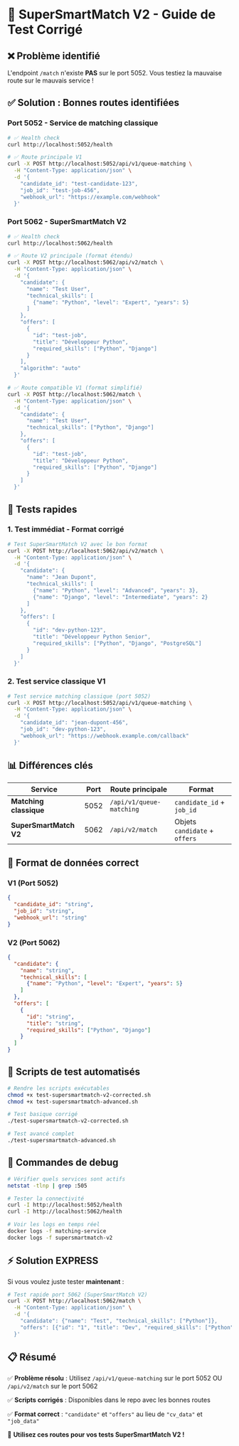 # 🚀 SuperSmartMatch V2 - Guide de Test Corrigé

## ❌ **Problème identifié**

L'endpoint `/match` n'existe **PAS** sur le port 5052. Vous testiez la mauvaise route sur le mauvais service !

## ✅ **Solution : Bonnes routes identifiées**

### **Port 5052 - Service de matching classique**
```bash
# ✅ Health check
curl http://localhost:5052/health

# ✅ Route principale V1 
curl -X POST http://localhost:5052/api/v1/queue-matching \
  -H "Content-Type: application/json" \
  -d '{
    "candidate_id": "test-candidate-123",
    "job_id": "test-job-456",
    "webhook_url": "https://example.com/webhook"
  }'
```

### **Port 5062 - SuperSmartMatch V2** 
```bash
# ✅ Health check
curl http://localhost:5062/health

# ✅ Route V2 principale (format étendu)
curl -X POST http://localhost:5062/api/v2/match \
  -H "Content-Type: application/json" \
  -d '{
    "candidate": {
      "name": "Test User",
      "technical_skills": [
        {"name": "Python", "level": "Expert", "years": 5}
      ]
    },
    "offers": [
      {
        "id": "test-job",
        "title": "Développeur Python",
        "required_skills": ["Python", "Django"]
      }
    ],
    "algorithm": "auto"
  }'

# ✅ Route compatible V1 (format simplifié)
curl -X POST http://localhost:5062/match \
  -H "Content-Type: application/json" \
  -d '{
    "candidate": {
      "name": "Test User",
      "technical_skills": ["Python", "Django"]
    },
    "offers": [
      {
        "id": "test-job",
        "title": "Développeur Python",
        "required_skills": ["Python", "Django"]
      }
    ]
  }'
```

## 🔧 **Tests rapides**

### **1. Test immédiat - Format corrigé**
```bash
# Test SuperSmartMatch V2 avec le bon format
curl -X POST http://localhost:5062/api/v2/match \
  -H "Content-Type: application/json" \
  -d '{
    "candidate": {
      "name": "Jean Dupont",
      "technical_skills": [
        {"name": "Python", "level": "Advanced", "years": 3},
        {"name": "Django", "level": "Intermediate", "years": 2}
      ]
    },
    "offers": [
      {
        "id": "dev-python-123",
        "title": "Développeur Python Senior",
        "required_skills": ["Python", "Django", "PostgreSQL"]
      }
    ]
  }'
```

### **2. Test service classique V1**
```bash
# Test service matching classique (port 5052)
curl -X POST http://localhost:5052/api/v1/queue-matching \
  -H "Content-Type: application/json" \
  -d '{
    "candidate_id": "jean-dupont-456",
    "job_id": "dev-python-123",
    "webhook_url": "https://webhook.example.com/callback"
  }'
```

## 📊 **Différences clés**

| Service | Port | Route principale | Format |
|---------|------|------------------|---------|
| **Matching classique** | 5052 | `/api/v1/queue-matching` | `candidate_id` + `job_id` |
| **SuperSmartMatch V2** | 5062 | `/api/v2/match` | Objets `candidate` + `offers` |

## 🧠 **Format de données correct**

### **V1 (Port 5052)**
```json
{
  "candidate_id": "string",
  "job_id": "string", 
  "webhook_url": "string"
}
```

### **V2 (Port 5062)**
```json
{
  "candidate": {
    "name": "string",
    "technical_skills": [
      {"name": "Python", "level": "Expert", "years": 5}
    ]
  },
  "offers": [
    {
      "id": "string",
      "title": "string", 
      "required_skills": ["Python", "Django"]
    }
  ]
}
```

## 🚀 **Scripts de test automatisés**

```bash
# Rendre les scripts exécutables
chmod +x test-supersmartmatch-v2-corrected.sh
chmod +x test-supersmartmatch-advanced.sh

# Test basique corrigé
./test-supersmartmatch-v2-corrected.sh

# Test avancé complet
./test-supersmartmatch-advanced.sh
```

## 🎯 **Commandes de debug**

```bash
# Vérifier quels services sont actifs
netstat -tlnp | grep :505

# Tester la connectivité
curl -I http://localhost:5052/health
curl -I http://localhost:5062/health

# Voir les logs en temps réel
docker logs -f matching-service
docker logs -f supersmartmatch-v2
```

## ⚡ **Solution EXPRESS**

Si vous voulez juste tester **maintenant** :

```bash
# Test rapide port 5062 (SuperSmartMatch V2)
curl -X POST http://localhost:5062/match \
  -H "Content-Type: application/json" \
  -d '{
    "candidate": {"name": "Test", "technical_skills": ["Python"]},
    "offers": [{"id": "1", "title": "Dev", "required_skills": ["Python"]}]
  }'
```

## 📋 **Résumé**

✅ **Problème résolu** : Utilisez `/api/v1/queue-matching` sur le port 5052 OU `/api/v2/match` sur le port 5062

✅ **Scripts corrigés** : Disponibles dans le repo avec les bonnes routes

✅ **Format correct** : `"candidate"` et `"offers"` au lieu de `"cv_data"` et `"job_data"`

🎯 **Utilisez ces routes pour vos tests SuperSmartMatch V2 !**
